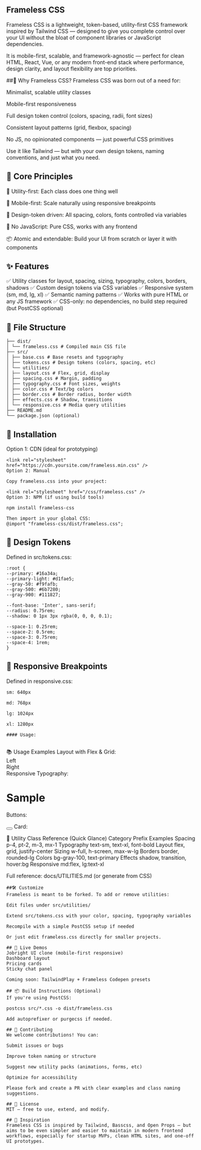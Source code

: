 ## Frameless CSS
Frameless CSS is a lightweight, token-based, utility-first CSS framework inspired by Tailwind CSS — designed to give you complete control over your UI without the bloat of component libraries or JavaScript dependencies.

It is mobile-first, scalable, and framework-agnostic — perfect for clean HTML, React, Vue, or any modern front-end stack where performance, design clarity, and layout flexibility are top priorities.

##🚀 Why Frameless CSS?
Frameless CSS was born out of a need for:

Minimalist, scalable utility classes

Mobile-first responsiveness

Full design token control (colors, spacing, radii, font sizes)

Consistent layout patterns (grid, flexbox, spacing)

No JS, no opinionated components — just powerful CSS primitives

Use it like Tailwind — but with your own design tokens, naming conventions, and just what you need.

## 🧱 Core Principles
🧩 Utility-first: Each class does one thing well

📱 Mobile-first: Scale naturally using responsive breakpoints

🎨 Design-token driven: All spacing, colors, fonts controlled via variables

💨 No JavaScript: Pure CSS, works with any frontend

📦 Atomic and extendable: Build your UI from scratch or layer it with components

## ✨ Features
✅ Utility classes for layout, spacing, sizing, typography, colors, borders, shadows
✅ Custom design tokens via CSS variables
✅ Responsive system (sm, md, lg, xl)
✅ Semantic naming patterns
✅ Works with pure HTML or any JS framework
✅ CSS-only: no dependencies, no build step required (but PostCSS optional)

## 📁 File Structure
````frameless-css/
├── dist/
│ └── frameless.css # Compiled main CSS file
├── src/
│ ├── base.css # Base resets and typography
│ ├── tokens.css # Design tokens (colors, spacing, etc)
│ └── utilities/
│ ├── layout.css # Flex, grid, display
│ ├── spacing.css # Margin, padding
│ ├── typography.css # Font sizes, weights
│ ├── color.css # Text/bg colors
│ ├── border.css # Border radius, border width
│ ├── effects.css # Shadow, transitions
│ └── responsive.css # Media query utilities
├── README.md
└── package.json (optional)
````
## 🔧 Installation
Option 1: CDN (ideal for prototyping)
````
<link rel="stylesheet" href="https://cdn.yoursite.com/frameless.min.css" />
Option 2: Manual

Copy frameless.css into your project:

<link rel="stylesheet" href="/css/frameless.css" />
Option 3: NPM (if using build tools)

npm install frameless-css

Then import in your global CSS:
@import "frameless-css/dist/frameless.css";
````
## 🎨 Design Tokens
Defined in src/tokens.css:
````
:root {
--primary: #16a34a;
--primary-light: #d1fae5;
--gray-50: #f9fafb;
--gray-500: #6b7280;
--gray-900: #111827;

--font-base: 'Inter', sans-serif;
--radius: 0.75rem;
--shadow: 0 1px 3px rgba(0, 0, 0, 0.1);

--space-1: 0.25rem;
--space-2: 0.5rem;
--space-3: 0.75rem;
--space-4: 1rem;
}
````
## 📏 Responsive Breakpoints
Defined in responsive.css:
````
sm: 640px

md: 768px

lg: 1024px

xl: 1280px

#### Usage:
 
````
<div class="p-2 md:p-4 lg:p-6">
📚 Usage Examples
Layout with Flex & Grid:
<div class="flex justify-between items-center"> <div class="w-1/2 p-2">Left</div> <div class="w-1/2 p-2">Right</div> </div>
Responsive Typography:

<h1 class="text-lg md:text-xl lg:text-2xl font-bold">Sample</h1>
Buttons:

<button class="bg-primary text-white px-4 py-2 rounded hover:bg-primary-dark transition"> </button>
Card:

<div class="rounded shadow p-4 bg-white">
🧩 Utility Class Reference (Quick Glance)
Category	Prefix Examples
Spacing	p-4, pt-2, m-3, mx-1
Typography	text-sm, text-xl, font-bold
Layout	flex, grid, justify-center
Sizing	w-full, h-screen, max-w-lg
Borders	border, rounded-lg
Colors	bg-gray-100, text-primary
Effects	shadow, transition, hover:bg
Responsive	md:flex, lg:text-xl

Full reference: docs/UTILITIES.md (or generate from CSS)
````
##🛠️ Customize
Frameless is meant to be forked. To add or remove utilities:

Edit files under src/utilities/

Extend src/tokens.css with your color, spacing, typography variables

Recompile with a simple PostCSS setup if needed

Or just edit frameless.css directly for smaller projects.

## 🧪 Live Demos
Jobright UI clone (mobile-first responsive)
Dashboard layout
Pricing cards
Sticky chat panel

Coming soon: TailwindPlay + Frameless Codepen presets

## 📦 Build Instructions (Optional)
If you're using PostCSS:

postcss src/*.css -o dist/frameless.css

Add autoprefixer or purgecss if needed.

## 👥 Contributing
We welcome contributions! You can:

Submit issues or bugs

Improve token naming or structure

Suggest new utility packs (animations, forms, etc)

Optimize for accessibility

Please fork and create a PR with clear examples and class naming suggestions.

## 🔐 License
MIT — free to use, extend, and modify.

## 🌱 Inspiration
Frameless CSS is inspired by Tailwind, Basscss, and Open Props — but aims to be even simpler and easier to maintain in modern frontend workflows, especially for startup MVPs, clean HTML sites, and one-off UI prototypes.









